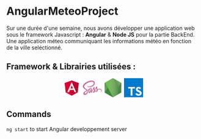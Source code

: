 # AngularMeteoProject

<p> Sur une durée d'une semaine, nous avons développer une application web sous le framework Javascript : <strong>Angular</strong> & <strong>Node JS</strong> pour la partie BackEnd. Une application méteo communiquant les informations météo en fonction de la ville seléctionné. </p>

## Framework & Librairies utilisées :
<div align=center>
<img src="https://raw.githubusercontent.com/github/explore/80688e429a7d4ef2fca1e82350fe8e3517d3494d/topics/angular/angular.png" alt="Angular" height="50px">
<img src="https://raw.githubusercontent.com/github/explore/80688e429a7d4ef2fca1e82350fe8e3517d3494d/topics/sass/sass.png" alt="Sass" height="50px">
<img src="https://raw.githubusercontent.com/github/explore/80688e429a7d4ef2fca1e82350fe8e3517d3494d/topics/nodejs/nodejs.png" alt="NodeJS" height="50px">
<img src="https://raw.githubusercontent.com/github/explore/80688e429a7d4ef2fca1e82350fe8e3517d3494d/topics/typescript/typescript.png" alt="TypeScript" height="50px">
</div>

## Commands 
`ng start` to start Angular developpement server

